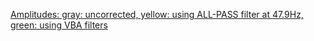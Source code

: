 [Amplitudes: gray: uncorrected, yellow: using ALL-PASS filter at 47.9Hz, green: using VBA filters](amplitude-vba-vs-AP.png)

